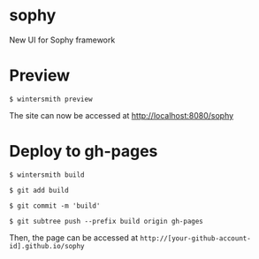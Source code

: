# sophy
New UI for Sophy framework

# Preview

	$ wintersmith preview

The site can now be accessed at [http://localhost:8080/sophy](http://localhost:8080/sophy)

# Deploy to gh-pages

	$ wintersmith build

	$ git add build

	$ git commit -m 'build'	

	$ git subtree push --prefix build origin gh-pages

Then, the page can be accessed at `http://[your-github-account-id].github.io/sophy`
